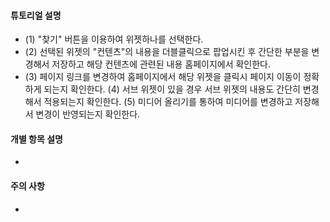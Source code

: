 
#### 튜토리얼 설명

- (1) "찾기" 버튼을 이용하여 위젯하나를 선택한다.
- (2) 선택된 위젯의 "컨텐츠"의 내용을 더블클릭으로 팝업시킨 후 간단한 부분을 변경해서 저장하고 해당 컨텐츠에 관련된 내용 홈페이지에서 확인한다.
- (3) 페이지 링크를 변경하여 홈페이지에서 해당 위젯을 클릭시 페이지 이동이 정확하게 되는지 확인한다.
  (4) 서브 위젯이 있을 경우 서브 위젯의 내용도 간단히 변경해서 적용되는지 확인한다.
  (5) 미디어 올리기를 통하여 미디어를 변경하고 저장해서 변경이 반영되는지 확인한다.

#### 개별 항목 설명
- 

#### 주의 사항
- 
